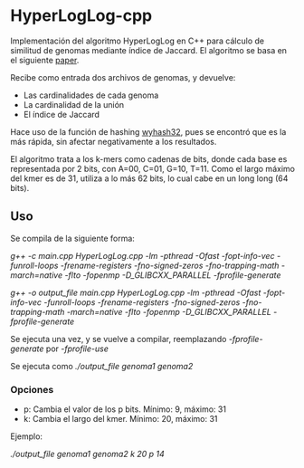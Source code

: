 # HyperLogLog-cpp
Implementación del algoritmo HyperLogLog en C++ para cálculo de similitud de genomas mediante índice de Jaccard.
El algoritmo se basa en el siguiente [paper](https://storage.googleapis.com/pub-tools-public-publication-data/pdf/40671.pdf).

Recibe como entrada dos archivos de genomas, y devuelve:
- Las cardinalidades de cada genoma
- La cardinalidad de la unión
- El índice de Jaccard

Hace uso de la función de hashing [wyhash32](https://github.com/wangyi-fudan/wyhash), pues se encontró que es la más rápida, sin afectar negativamente a los resultados.

El algoritmo trata a los k-mers como cadenas de bits, donde cada base es representada por 2 bits, con A=00, C=01, G=10, T=11. Como el largo máximo del kmer es de 31, utiliza a lo más 62 bits, lo cual cabe en un long long (64 bits).


## Uso
Se compila de la siguiente forma:

*g++ -c main.cpp HyperLogLog.cpp -lm -pthread -Ofast -fopt-info-vec -funroll-loops -frename-registers -fno-signed-zeros -fno-trapping-math -march=native -flto -fopenmp -D_GLIBCXX_PARALLEL -fprofile-generate*

*g++ -o output_file main.cpp HyperLogLog.cpp -lm -pthread -Ofast -fopt-info-vec -funroll-loops -frename-registers -fno-signed-zeros -fno-trapping-math -march=native -flto -fopenmp -D_GLIBCXX_PARALLEL -fprofile-generate*

Se ejecuta una vez, y se vuelve a compilar, reemplazando *-fprofile-generate* por *-fprofile-use*

Se ejecuta como *./output_file genoma1 genoma2*

### Opciones
- p: Cambia el valor de los p bits. Mínimo: 9, máximo: 31
- k: Cambia el largo del kmer. Mínimo: 20, máximo: 31

Ejemplo:

*./output_file genoma1 genoma2 k 20 p 14*
